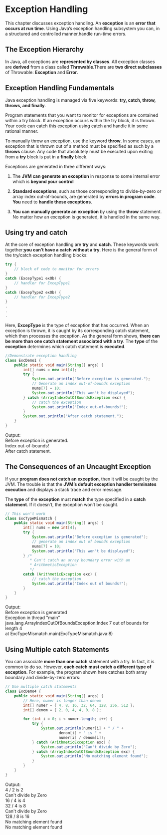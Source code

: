 # Exception Handling

This chapter discusses exception handling. An **exception** is an **error that occurs at run time**. Using Java’s exception handling subsystem you can, in a structured and controlled manner,handle run-time errors.

## The Exception Hierarchy

In Java, all exceptions are **represented by classes**. All exception classes are **derived** from a class called **Throwable**.There are **two direct subclasses** of Throwable: **Exception** and **Error**.

## Exception Handling Fundamentals

Java exception handling is managed via five keywords: **try, catch, throw, throws, and finally**.

Program statements that you want to monitor for exceptions are contained within a try block. If an exception occurs within the try block, it is thrown. Your code can catch this exception using catch and handle it in some rational manner.

To manually throw an exception, use the keyword **throw**. In some cases, an exception that is thrown out of a method must be specified as such by a **throws** clause. Any code that absolutely must be executed upon exiting from a **try** block is put in a **finally** block.

Exceptions are generated in three different ways:

1. The **JVM can generate an exception** in response to some internal error which is **beyond your control**

2. **Standard exceptions**, such as those corresponding to divide-by-zero or array index out-of-bounds, are generated by **errors in program code**. **You** need to **handle these exceptions**.

3. **You can manually generate an exception** by using the **throw** statement. No matter how an exception is generated, it is handled in the same way.

## Using try and catch

At the core of exception handling are **try** and **catch**. These keywords work together;**you can’t have a catch without a try**. Here is the general form of the try/catch exception handling blocks:

```Java
try {
    // block of code to monitor for errors
}
catch (ExcepType1 exOb) {
    // handler for ExcepType1
}
catch (ExcepType2 exOb) {
    // handler for ExcepType2
}
.
.
.
```

Here, **ExcepType** is the type of exception that has occurred. When an exception is thrown, it is caught by its corresponding catch statement, which then processes the exception. As the general form shows, **there can be more than one catch statement associated with a try**. The **type** of the **exception** determines which catch statement is **executed**.

```Java
//Demonstrate exception handling
class ExcDemo1 {
    public static void main(String[] args) {
        int[] nums = new int[4];
        try {
            System.out.println("Before exception is generated.");
            // Generate an index out-of-bounds exception
            nums[7] = 10;
            System.out.println("This won't be displayed");
        } catch (ArrayIndexOutOfBoundsException exc) {
            // catch the exception
            System.out.println("Index out-of-bounds!");
        }
        System.out.println("After catch statement.");
    }
}
```

Output:\
Before exception is generated.\
Index out-of-bounds!\
After catch statement.

## The Consequences of an Uncaught Exception

If your **program does not catch an exception**, then it will be caught by the JVM. The trouble is that the **JVM’s default exception handler terminates execution** and displays a stack trace and error message.

The **type** of the **exception** must **match** the type specified in a **catch statement**. If it doesn’t, the exception won’t be caught.

```Java
// This won't work
class ExcTypeMismatch {
    public static void main(String[] args) {
        int[] nums = new int[4];
        try {
            System.out.println("Before exception is generated");
            // generate an index out of bounds exception
            nums[7] = 10;
            System.out.println("This won't be displayed");
        } /*
           * Can't catch an array boundary error with an
           * ArithmeticException
           */
        catch (ArithmeticException exc) {
            // catch the exception
            System.out.println("Index out of bounds!");
        }
    }
}
```

Output:\
Before exception is generated\
Exception in thread "main" java.lang.ArrayIndexOutOfBoundsException:Index 7 out of bounds for length 4\
at ExcTypeMismatch.main(ExcTypeMismatch.java:8)

## Using Multiple catch Statements

You can associate **more than one catch** statement with a try. In fact, it is common to do so. However, **each catch must catch a different type of exception**. For example, the program shown here catches both array boundary and divide-by-zero errors:

```Java
// Use multiple catch statements
class ExcDemo4 {
    public static void main(String[] args) {
        // Here, numer is longer than denom
        int[] numer = { 4, 8, 16, 32, 64, 128, 256, 512 };
        int[] denom = { 2, 0, 4, 4, 0, 8 };

        for (int i = 0; i < numer.length; i++) {
            try {
                System.out.println(numer[i] + " / " +
                        denom[i] + " is " +
                        numer[i] / denom[i]);
            } catch (ArithmeticException exc) {
                System.out.println("Can't divide by Zero");
            } catch (ArrayIndexOutOfBoundsException exc) {
                System.out.println("No matching element found");
            }
        }
    }
}
```

Output:\
4 / 2 is 2\
Can't divide by Zero\
16 / 4 is 4\
32 / 4 is 8\
Can't divide by Zero\
128 / 8 is 16\
No matching element found\
No matching element found
